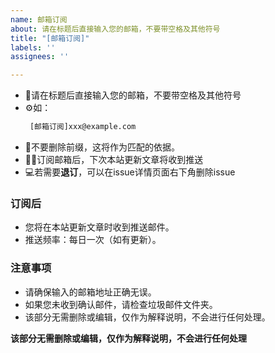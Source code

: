 ```yaml
---
name: 邮箱订阅
about: 请在标题后直接输入您的邮箱，不要带空格及其他符号
title: "[邮箱订阅]"
labels: ''
assignees: ''

---
```


* 🤩请在标题后直接输入您的邮箱，不要带空格及其他符号
* ⚙️如：
  ```txt
   [邮箱订阅]xxx@example.com
   ```
* 🤖不要删除前缀，这将作为匹配的依据。
* 😶‍🌫️订阅邮箱后，下次本站更新文章将收到推送
* 💻若需要**退订**，可以在issue详情页面右下角删除issue

### 订阅后
- 您将在本站更新文章时收到推送邮件。
- 推送频率：每日一次（如有更新）。

### 注意事项
- 请确保输入的邮箱地址正确无误。
- 如果您未收到确认邮件，请检查垃圾邮件文件夹。
- 该部分无需删除或编辑，仅作为解释说明，不会进行任何处理。

**该部分无需删除或编辑，仅作为解释说明，不会进行任何处理**
